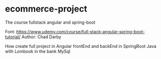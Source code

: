 # ecommerce-project
The course fullstack angular and spring-boot 

Font: https://www.udemy.com/course/full-stack-angular-spring-boot-tutorial/
Author: Chad Darby

How create full project in Angular frontEnd and backEnd in SpringBoot Java with Lombook in the bank MySql

